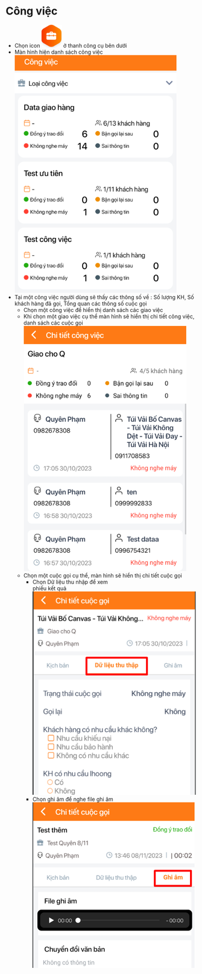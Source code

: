 # Công việc

* Chọn icon ![](<../../../.gitbook/assets/image (206).png>) ở thanh công cụ bên dưới
* Màn hình hiện danh sách công việc                         ![](<../../../.gitbook/assets/image (202).png>)
* Tại một công việc người dùng sẽ thấy các thông số về : Số lượng KH, Số khách hàng đã gọi, Tổng quan các thông số cuộc gọi&#x20;
  * Chọn một công việc để hiển thị danh sách các giao việc
  * Khi chọn một giao việc cụ thể màn hình sẽ hiển thị chi tiết công việc, danh sách các cuộc gọi                                                               ![](<../../../.gitbook/assets/image (203).png>)
  * Chọn một cuộc gọi cụ thể, màn hình sẽ hiển thị chi tiết cuộc gọi
    * Chọn Dữ liệu thu nhập để xem \
      phiếu kết quả                                                 ![](<../../../.gitbook/assets/image (204).png>)
    * Chọn ghi âm để nghe file ghi âm                 ![](<../../../.gitbook/assets/image (205).png>)
